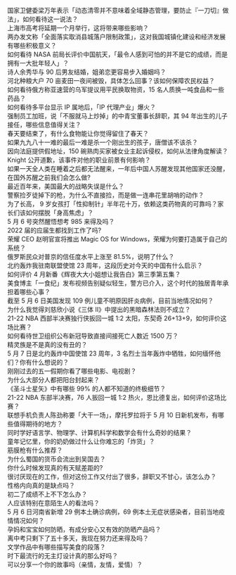 国家卫健委梁万年表示「动态清零并不意味着全域静态管理，要防止『一刀切』做法」，如何看待这一说法？  
上海市高考将延期一个月举行，这将带来哪些影响？  
两办发文称「全面落实取消县城落户限制政策」，这对我国城镇化建设和经济发展有哪些积极意义？  
如何看待 NASA 前局长评价中国航天，「最令人感到可怕的并不是它的成绩，而是拥有一大批年轻人」？  
诗人余秀华与 90 后男友结婚，姐弟恋更容易步入婚姻吗？  
河北种粮大户 70 亩麦田一夜间被毁，具体怎么回事？该如何保障农民权益？  
如何看待俄方称亚速营的乌军提议用平民换取物资，15 名人质换一吨食品和一些药品？  
如何看待多平台显示 IP 属地后，「IP 代理产业」爆火？  
强制员工加班，说「不服就马上炒掉」的中青宝董事长辞职，其 94 年出生的儿子接任，哪些信息值得关注？  
春天要结束了，有什么食物能让你觉得留住了春天？  
如果九九八十一难的最后一难是杀一个刚出生的孩子，唐僧该不该杀？  
因向法庭提供假地址，150 碗熟肉买家被女业主起诉侵权，如何从法律角度解读？  
Knight 公开道歉，该事件对他的职业前景有何影响？  
如果一天全人类在睡着之后都无法醒来，一年后中国人苏醒发现其他国家还没醒，在国外苏醒之前我们会怎么做?  
最近百年来，美国最大的战略失误是什么？  
警察捡歹徒掉下的枪，为什么不直接捡，而是做一连串花里胡哨的动作？  
为了长高， 9 岁女孩打「性抑制针」半年花十万，依赖这类药物真的可靠吗？家长们该如何摆脱「身高焦虑」？  
5 月 6 号突然醒悟想考 985 来得及吗？  
2022 届的应届生都找到工作了吗?  
荣耀 CEO 赵明官宣将推出 Magic OS for Windows，荣耀为何要打造属于自己的系统？  
俄罗斯民众对普京的信任度水平上涨至 81.5%，说明了什么？  
北约轰炸我驻南联盟使馆 23 周年，这段历史对今天的中国有什么启示？  
如何评价 4 月新番《辉夜大大小姐想让我告白》第三季第五集？  
美食博主「一食纪」发布视频告别疑似轻生，警方已介入，这个时代的独居青年承担着哪些心事？  
截至 5 月 6 日美国发现 109 例儿童不明原因肝炎病例，目前当地情况如何？  
为什么我觉得刘慈欣小说《三体 II》中提出的黑暗森林法则不成立？  
21-22 NBA 西部半决赛独行侠扳回一城 1:2 太阳，东契奇 26+13+9，如何评价这场比赛？  
如何看待世卫组织公布新冠导致直接间接死亡人数近 1500 万？  
精灵族是不是真的没有丑的？  
5 月 7 日是北约轰炸中国使馆 23 周年，3 名烈士当年轰炸中牺牲，如何缅怀他们？你有什么想说的？  
刚刚过去的五一假期你看了哪些电影、电视剧？  
为什么大部分人都把阳台封起来？  
《圣斗士星矢》中有哪些 99% 的人都不知道的终极细节？  
21-22 NBA 东部半决赛，76 人扳回一城 1:2 热火，恩比德复出，如何评价这场比赛？  
联想手机负责人陈劲称要「大干一场」，摩托罗拉将于 5 月 10 日新机发布，有哪些值得期待的地方？  
同时学好语言学、物理学、计算机科学和数学会有什么奇妙的结果？  
童年记忆里，你的奶奶做过什么让你难忘的「炸货」？  
筋膜枪有什么推荐？  
为什么蜀国的货币会流出到吴国去？  
你什么时候发现真的有天赋差距的?  
很讨厌现在的工作，但对这份工作又付出了很多，辞职又不甘心，该怎么办？  
性格内向真的是缺点吗？  
初二了成绩不上不下怎么办？  
人应该特别在意陌生人的看法吗？  
5 月 6 日河南省新增 29 例本土确诊病例，69 例本土无症状感染者，目前当地疫情情况如何？  
孕妈和宝宝如何防晒，有成分安心又有效的防晒产品吗？  
离中考只剩下了五十多天，我现在努力还来得及吗？  
文学作品中有哪些描写美食的段落？  
时下最流行的无主灯设计真的那么好吗？  
可以分享一个你的故事吗（亲情，友情，爱情）？  
